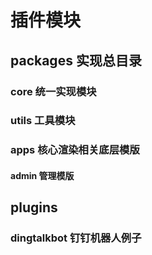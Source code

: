 # 插件模块

## packages 实现总目录
### core  统一实现模块
### utils  工具模块
### apps 核心渲染相关底层模版 
#### admin  管理模版



## plugins 
### dingtalkbot 钉钉机器人例子





